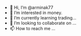 - 👋 Hi, I’m @arminak77
- 👀 I’m interested in money.
- 🌱 I’m currently learning trading...
- 💞️ I’m looking to collaborate on ...
- 📫 How to reach me ...

<!---
arminak77/arminak77 is a ✨ special ✨ repository because its `README.md` (this file) appears on your GitHub profile.
You can click the Preview link to take a look at your changes.
--->
